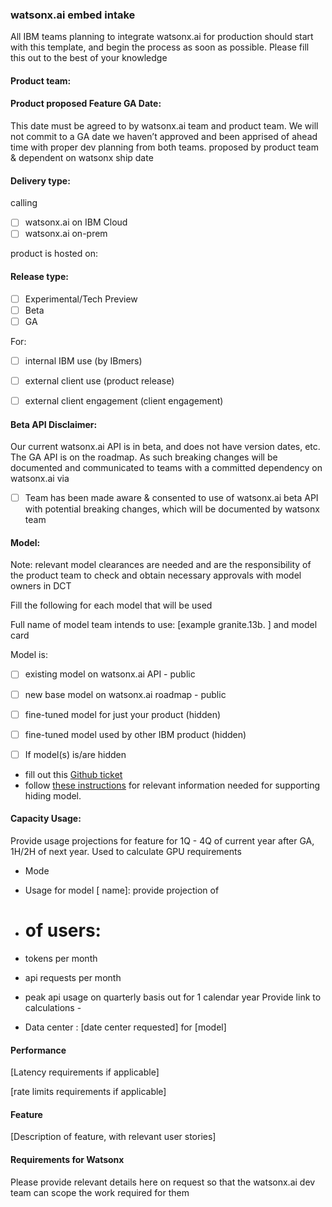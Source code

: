 ### watsonx.ai embed intake
All IBM teams planning to integrate watsonx.ai for production should start with this template, and begin the process as soon as possible. Please fill this out to the best of your knowledge

#### Product team:

#### Product proposed Feature GA Date: 

 This date must be agreed to by watsonx.ai team and product team. We will not commit to a GA date we haven’t approved and been apprised of ahead time with proper dev planning from both teams.  proposed by product team & dependent on watsonx ship date

#### Delivery type:

calling 

- [ ] watsonx.ai on IBM Cloud 
- [ ] watsonx.ai on-prem

product is hosted on: 

#### Release type:
- [ ] Experimental/Tech Preview
- [ ] Beta
- [ ] GA

For:
- [ ] internal IBM use (by IBmers)
- [ ] external client use (product release)
- [ ] external client engagement (client engagement)


#### Beta API Disclaimer:

Our current watsonx.ai API is in beta, and does not have version dates, etc. The GA API is on the roadmap. As such breaking changes will be documented and communicated to teams with a committed dependency on watsonx.ai via 

- [ ] Team has been made aware & consented to use of watsonx.ai beta API with potential breaking changes, which will be documented by watsonx team

#### Model:

Note: relevant model clearances are needed and are the responsibility of the product team to check and obtain necessary approvals with model owners in DCT

Fill the following for each model that will be used

Full name of model team intends to use: [example granite.13b. ] and model card

Model is: 
- [ ] existing model on watsonx.ai API - public 

- [ ] new base model on watsonx.ai roadmap - public

- [ ] fine-tuned model for just your product (hidden)

- [ ] fine-tuned model used by other IBM product (hidden)

 

- [ ] If model(s) is/are hidden 
- fill out this [Github ticket](https://github.ibm.com/NGP-TWC/ml-planning/issues/new?assignees=julianpayne&labels=WML-BYOM%2Cwatsonx%2Cwatsonx-inference-proxy%2Cwatsonx-fm-dev%2CdevOps&template=wml-byom-onboarding.md&title=watsonx.ai+onboarding+request) 
- follow [these instructions](https://ibm.ent.box.com/notes/1349751157331?s=bbp3rbdt29q81mqpci3ylopz43t1zc2b) for relevant information needed for supporting hiding model.


#### Capacity Usage:

Provide usage projections for feature for 1Q - 4Q of current year after GA, 1H/2H of next year. Used to calculate GPU requirements

- Mode

- Usage for model [ name]:
provide projection of
-  # of users:
-  tokens per month
-  api requests per month
-  peak api usage
on quarterly basis out for 1 calendar year
Provide link to calculations - 
- Data center : [date center requested] for [model]

#### Performance

[Latency requirements if applicable]

[rate limits requirements if applicable]


#### Feature

[Description of feature, with relevant user stories]


#### Requirements for Watsonx

Please provide relevant details here on request so that the watsonx.ai dev team can scope the work required for them



